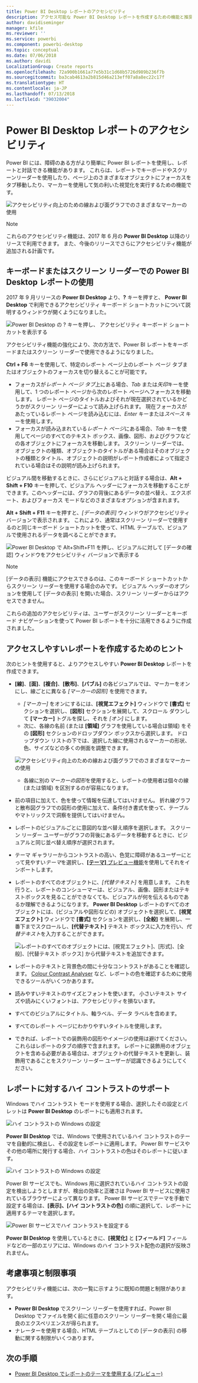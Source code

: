 ```yaml
---
title: Power BI Desktop レポートのアクセシビリティ
description: アクセス可能な Power BI Desktop レポートを作成するための機能と推奨事項
author: davidiseminger
manager: kfile
ms.reviewer: ''
ms.service: powerbi
ms.component: powerbi-desktop
ms.topic: conceptual
ms.date: 07/06/2018
ms.author: davidi
LocalizationGroup: Create reports
ms.openlocfilehash: 72a900b1661a77e5b31c1d68b5726d989b236f7b
ms.sourcegitcommit: ba3cab4613a2b815d46a213eff07a8a8ec22c17f
ms.translationtype: HT
ms.contentlocale: ja-JP
ms.lasthandoff: 07/13/2018
ms.locfileid: "39032004"
---
```

# <a name="accessibility-in-power-bi-desktop-reports"></a>Power BI Desktop レポートのアクセシビリティ
Power BI には、障碍のある方がより簡単に Power BI レポートを使用し、レポートと対話できる機能があります。 これらは、レポートでキーボードやスクリーンリーダーを使用したり、ページ上のさまざまなオブジェクトにフォーカスをタブ移動したり、マーカーを使用して気の利いた視覚化を実行するための機能です。

![アクセシビリティ向上のための線および面グラフでのさまざまなマーカーの使用](media/desktop-accessibility/accessibility_01.png)

> [!NOTE]
> これらのアクセシビリティ機能は、2017 年 6 月の **Power BI Desktop** 以降のリリースで利用できます。 また、今後のリリースでさらにアクセシビリティ機能が追加される計画です。
> 
> 

## <a name="consuming-a-power-bi-desktop-report-with-a-keyboard-or-screen-reader"></a>キーボードまたはスクリーン リーダーでの Power BI Desktop レポートの使用
2017 年 9 月リリースの **Power BI Desktop** より、**?** キーを押すと、 **Power BI Desktop** で利用できるアクセシビリティ キーボード ショートカットについて説明するウィンドウが開くようになりました。

![Power BI Desktop の ? キーを押し、 アクセシビリティ キーボード ショートカットを表示する](media/desktop-accessibility/accessibility_03.png)

アクセシビリティ機能の強化により、次の方法で、Power BI レポートをキーボードまたはスクリーン リーダーで使用できるようになりました。

**Ctrl + F6** キーを使用して、特定のレポート ページ上のレポート ページ タブまたはオブジェクトのフォーカスを切り替えることが可能です。

* フォーカスが*レポート ページ タブ*上にある場合、*Tab* または*矢印*キーを使用して、1 つのレポート ページから次のレポート ページへフォーカスを移動します。 レポート ページのタイトルおよびそれが現在選択されているかどうかがスクリーン リーダーによって読み上げられます。 現在フォーカスがあたっているレポート ページを読み込むには、*Enter* キーまたは*スペース* キーを使用します。
* フォーカスが読み込まれている*レポート ページ*にある場合、*Tab* キーを使用してページのすべてのテキスト ボックス、画像、図形、およびグラフなどの各オブジェクトにフォーカスを移動します。 スクリーン リーダーでは、オブジェクトの種類、オブジェクトのタイトルがある場合はそのオブジェクトの種類とタイトル、オブジェクトの説明がレポート作成者によって指定されている場合はその説明が読み上げられます。 

ビジュアル間を移動するときに、さらにビジュアルと対話する場合は、**Alt + Shift + F10** キーを押して、ビジュアル ヘッダーにフォーカスを移動することができます。このヘッダーには、グラフの背後にあるデータの並べ替え、エクスポート、およびフォーカス モードなどのさまざまなオプションが含まれます。 

**Alt + Shift + F11** キーを押すと、*[データの表示]* ウィンドウがアクセシビリティ バージョンで表示されます。 これにより、通常はスクリーン リーダーで使用するのと同じキーボード ショートカットを使って、HTML テーブルで、ビジュアルで使用されるデータを調べることができます。 

![Power BI Desktop で Alt+Shift+F11 を押し、ビジュアルに対して [データの確認] ウィンドウをアクセシビリティ バージョンで表示する](media/desktop-accessibility/accessibility_04.png)

> [!NOTE]
> [データの表示] 機能にアクセスできるのは、このキーボード ショートカットからスクリーン リーダーを使用する場合のみです。 ビジュアル ヘッダーのオプションを使用して [データの表示] を開いた場合、スクリーン リーダーからはアクセスできません。
> 
> 

これらの追加のアクセシビリティは、ユーザーがスクリーン リーダーとキーボード ナビゲーションを使って Power BI レポートを十分に活用できるように作成されました。

## <a name="tips-for-creating-accessible-reports"></a>アクセスしやすいレポートを作成するためのヒント
次のヒントを使用すると、よりアクセスしやすい **Power BI Desktop** レポートを作成できます。

* **[線]**、**[面]**、**[複合]**、**[散布]**、**[バブル]** の各ビジュアルでは、マーカーをオンにし、線ごとに異なる *[マーカーの図形]* を使用できます。
  
  * *[マーカー]* をオンにするには、**[視覚エフェクト]** ウィンドウで **[書式]** セクションを選択し、**[図形]** セクションを展開して、スクロール ダウンして **[マーカー]** トグルを探し、それを *[オン]* にします。
  * 次に、各線の名前 (または **[領域]** グラフを使用している場合は領域) をその **[図形]** セクションのドロップダウン ボックスから選択します。 ドロップダウン リストの下では、選択した線に使用されるマーカーの形状、色、サイズなどの多くの側面を調整できます。
  
  ![アクセシビリティ向上のための線および面グラフでのさまざまなマーカーの使用](media/desktop-accessibility/accessibility_01.png)
  
  * 各線に別の*マーカーの図形*を使用すると、レポートの使用者は個々の線 (または領域) を区別するのが容易になります。
* 前の項目に加えて、色を使って情報を伝達してはいけません。 折れ線グラフと散布図グラフでの図形の使用に加えて、条件付き書式を使って、テーブルやマトリックスで洞察を提供してはいけません。 
* レポートのビジュアルごとに意図的な並べ替え順序を選択します。 スクリーン リーダー ユーザーがグラフの背後にあるデータを移動するときに、ビジュアルと同じ並べ替え順序が選択されます。
* テーマ ギャラリーからコントラストの高い、色覚に障碍があるユーザーにとって見やすい*テーマ*を選択し、[**[テーマ]** プレビュー機能](desktop-report-themes.md)を使用してそれをインポートします。
* レポートのすべてのオブジェクトに、*[代替テキスト]* を用意します。 これを行うと、レポートのコンシューマーは、ビジュアル、画像、図形またはテキストボックスを見ることができなくても、ビジュアルが何を伝えるものであるか理解できるようになります。 **Power BI Desktop** レポートのすべてのオブジェクトには、(ビジュアルや図形などの) オブジェクトを選択して、**[視覚エフェクト]** ウィンドウで **[書式]** セクションを選択し、**[全般]** を展開し、一番下までスクロールし、**[代替テキスト]** テキスト ボックスに入力を行い、*代替テキスト*を入力することができます。
  
  ![レポートのすべてのオブジェクトには、[視覚エフェクト]、[形式]、[全般]、[代替テキスト ボックス] から代替テキストを追加できます。](media/desktop-accessibility/accessibility_02.png)
* レポートのテキストと背景色の間に十分なコントラストがあることを確認します。 [Colour Contrast Analyser](https://developer.paciellogroup.com/resources/contrastanalyser/) など、レポートの色を確認するために使用できるツールがいくつかあります。 
* 読みやすいテキストのサイズとフォントを使います。 小さいテキスト サイズや読みにくいフォントは、アクセシビリティを損ないます。
* すべてのビジュアルにタイトル、軸ラベル、データ ラベルを含めます。
* すべてのレポート ページにわかりやすいタイトルを使用します。
* できれば、レポートでの装飾用の図形やイメージの使用は避けてください。これらはレポートのタブの順序で含まれます。 レポートに装飾用のオブジェクトを含める必要がある場合は、オブジェクトの代替テキストを更新し、装飾用であることをスクリーン リーダー ユーザーが認識できるようにしてください。

## <a name="high-contrast-support-for-reports"></a>レポートに対するハイ コントラストのサポート

Windows でハイ コントラスト モードを使用する場合、選択したその設定とパレットは **Power BI Desktop** のレポートにも適用されます。 

![ハイ コントラストの Windows の設定](media/desktop-accessibility/accessibility_05.png)

**Power BI Desktop** では、Windows で使用されているハイ コントラストのテーマを自動的に検出し、その設定をレポートに適用します。 Power BI サービスやその他の場所に発行する場合、ハイ コントラストの色はそのレポートに従います。

![ハイ コントラストの Windows の設定](media/desktop-accessibility/accessibility_05b.png)

Power BI サービスでも、Windows 用に選択されているハイ コントラストの設定を検出しようとしますが、検出の効率と正確さは Power BI サービスに使用されているブラウザーによって異なります。 Power BI サービスでテーマを手動で設定する場合は、**[表示]、[ハイ コントラストの色]** の順に選択して、レポートに適用するテーマを選択します。

![Power BI サービスでハイ コントラストを設定する](media/desktop-accessibility/accessibility_06.png)

**Power BI Desktop** を使用しているときに、**[視覚化]** と **[フィールド]** フィールドなどの一部のエリアには、Windows のハイ コントラスト配色の選択が反映されません。


## <a name="considerations-and-limitations"></a>考慮事項と制限事項
アクセシビリティ機能には、次の一覧に示すように既知の問題と制限があります。

* **Power BI Desktop** でスクリーン リーダーを使用すれば、Power BI Desktop でファイルを開く前に任意のスクリーン リーダーを開く場合に最良のエクスペリエンスが得られます。
* ナレーターを使用する場合、HTML テーブルとしての [データの表示] の移動に関する制限がいくつあります。

## <a name="next-steps"></a>次の手順
* [Power BI Desktop でレポートのテーマを使用する (プレビュー)](desktop-report-themes.md)

